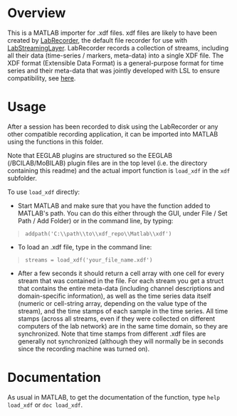# Overview

This is a MATLAB importer for .xdf files. xdf files are likely to have been created by [LabRecorder](https://github.com/labstreaminglayer/App-LabRecorder), the default file recorder for use with [LabStreamingLayer](https://github.com/sccn/labstreaminglayer). LabRecorder records a collection of streams, including all their data (time-series / markers, meta-data) into a single XDF file. The XDF format (Extensible Data Format) is a general-purpose format for time series and their meta-data that was jointly developed with LSL to ensure compatibility, see [here](http://github.com/sccn/xdf/).

# Usage

After a session has been recorded to disk using the LabRecorder or any other compatible recording application, it can be imported into MATLAB using the functions in this folder.

Note that EEGLAB plugins are structured so the EEGLAB (/BCILAB/MoBILAB) plugin files are in the top level (i.e. the directory containing this readme) and the actual import function is `load_xdf` in the `xdf` subfolder.

To use `load_xdf` directly:

  * Start MATLAB and make sure that you have the function added to MATLAB's path. You can do this either through the GUI, under File / Set Path / Add Folder) or in the command line, by typing:

> `addpath('C:\\path\\to\\xdf_repo\\Matlab\\xdf')`

  * To load an .xdf file, type in the command line:

> `streams = load_xdf('your_file_name.xdf')`

  * After a few seconds it should return a cell array with one cell for every stream that was contained in the file. For each stream you get a struct that contains the entire meta-data (including channel descriptions and domain-specific information), as well as the time series data itself (numeric or cell-string array, depending on the value type of the stream), and the time stamps of each sample in the time series. All time stamps (across all streams, even if they were collected on different computers of the lab network) are in the same time domain, so they are synchronized. Note that time stamps from different .xdf files are generally not synchronized (although they will normally be in seconds since the recording machine was turned on).

# Documentation
As usual in MATLAB, to get the documentation of the function, type `help load_xdf` or `doc load_xdf`.
